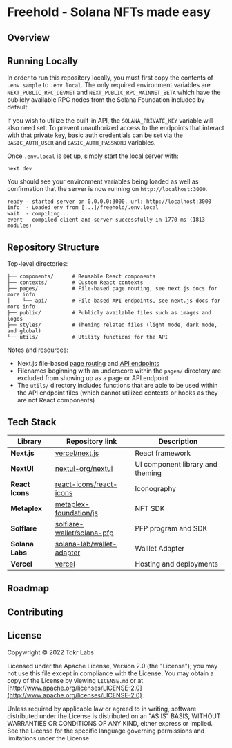 # Freehold - Solana NFTs made easy
## Overview


## Running Locally
In order to run this repository locally, you must first copy the contents of `.env.sample` to `.env.local`. The only required environment variables are `NEXT_PUBLIC_RPC_DEVNET` and `NEXT_PUBLIC_RPC_MAINNET_BETA` which have the publicly available RPC nodes from the Solana Foundation included by default.

If you wish to utilize the built-in API, the `SOLANA_PRIVATE_KEY` variable will also need set. To prevent unauthorized access to the endpoints that interact with that private key, basic auth credentials can be set via the `BASIC_AUTH_USER` and `BASIC_AUTH_PASSWORD` variables.

Once `.env.local` is set up, simply start the local server with:
```shell
next dev
```

You should see your environment variables being loaded as well as confirmation that the server is now running on `http://localhost:3000`.
```shell
ready - started server on 0.0.0.0:3000, url: http://localhost:3000
info  - Loaded env from [...]/freehold/.env.local
wait  - compiling...
event - compiled client and server successfully in 1770 ms (1813 modules)
```

## Repository Structure
Top-level directories:
```text
├── components/      # Reusable React components
├── contexts/        # Custom React contexts
├── pages/           # File-based page routing, see next.js docs for more info
│    └── api/        # File-based API endpoints, see next.js docs for more info
├── public/          # Publicly available files such as images and logos
├── styles/          # Theming related files (light mode, dark mode, and global)
└── utils/           # Utility functions for the API
```

Notes and resources:
- Next.js file-based [page routing](https://nextjs.org/docs/basic-features/pages) and [API endpoints](https://nextjs.org/docs/api-routes/introduction)
- Filenames beginning with an underscore within the `pages/` directory are excluded from showing up as a page or API endpoint
- The `utils/` directory includes functions that are able to be used within the API endpoint files (which cannot utilized contexts or hooks as they are not React components) 


## Tech Stack
| **Library**     | **Repository link**                                                         | **Description**                  |
|-----------------|-----------------------------------------------------------------------------|----------------------------------|
| **Next.js**     | [vercel/next.js](https://github.com/vercel/next.js)                         | React framework                  |
| **NextUI**      | [nextui-org/nextui](https://github.com/nextui-org/nextui)                   | UI component library and theming | 
| **React Icons** | [react-icons/react-icons](https://github.com/react-icons/react-icons)       | Iconography                      |
| **Metaplex**    | [metaplex-foundation/js](https://github.com/metaplex-foundation/js)         | NFT SDK                          |
| **Solflare**    | [solflare-wallet/solana-pfp](https://github.com/solflare-wallet/solana-pfp) | PFP program and SDK              |
| **Solana Labs** | [solana-lab/wallet-adapter](https://github.com/solana-labs/wallet-adapter)  | Walllet Adapter                  |
| **Vercel**      | [vercel](https://github.com/vercel)                                         | Hosting and deployments          |

## Roadmap

## Contributing

## License
Copywright © 2022 Tokr Labs

Licensed under the Apache License, Version 2.0 (the "License");
you may not use this file except in compliance with the License.
You may obtain a copy of the License by viewing `LICENSE.md` or at [http://www.apache.org/licenses/LICENSE-2.0](http://www.apache.org/licenses/LICENSE-2.0).

Unless required by applicable law or agreed to in writing, software
distributed under the License is distributed on an "AS IS" BASIS,
WITHOUT WARRANTIES OR CONDITIONS OF ANY KIND, either express or implied.
See the License for the specific language governing permissions and
limitations under the License.
